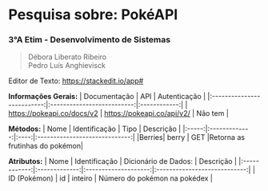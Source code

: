 
# Pesquisa sobre: PokéAPI
### 3°A Etim - Desenvolvimento de Sistemas
> Débora Liberato Ribeiro <br>
> Pedro Luís Anghievisck

Editor de Texto: https://stackedit.io/app#

**Informações Gerais:**
|        Documentação        |             API            | Autenticação |
|:--------------------------:|:--------------------------:|:------------:|
| https://pokeapi.co/docs/v2 | https://pokeapi.co/api/v2/ |    Não tem   |

**Métodos:**
|  Nome | Identificação | Tipo |           Descrição           |
|:-----:|:-------------:|:----:|:-----------------------------:|
|Berries|     berry     |  GET |Retorna as frutinhas do pokémon|

**Atributos:**
|     Nome     | Identificação | Dicionário de Dados: |           Descrição          |
|:------------:|:-------------:|:--------------------:|:----------------------------:|
| ID (Pokémon) |       id      |        inteiro       | Número do pokémon na pokédex |

